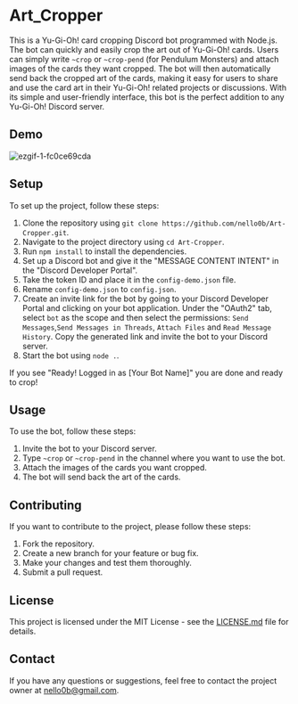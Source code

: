 # Art_Cropper

This is a Yu-Gi-Oh! card cropping Discord bot programmed with Node.js. The bot can quickly and easily crop the art out of Yu-Gi-Oh! cards. Users can simply write `~crop` or `~crop-pend` (for Pendulum Monsters) and attach images of the cards they want cropped. The bot will then automatically send back the cropped art of the cards, making it easy for users to share and use the card art in their Yu-Gi-Oh! related projects or discussions. With its simple and user-friendly interface, this bot is the perfect addition to any Yu-Gi-Oh! Discord server.

## Demo

![ezgif-1-fc0ce69cda](https://user-images.githubusercontent.com/72969087/232903628-11961666-d8cc-4df6-a759-857ba26b66cb.gif)

## Setup

To set up the project, follow these steps:

1. Clone the repository using `git clone https://github.com/nello0b/Art-Cropper.git`.
2. Navigate to the project directory using `cd Art-Cropper`.
3. Run `npm install` to install the dependencies.
4. Set up a Discord bot and give it the "MESSAGE CONTENT INTENT" in the "Discord Developer Portal".
5. Take the token ID and place it in the `config-demo.json` file.
6. Rename `config-demo.json` to `config.json`.
7. Create an invite link for the bot by going to your Discord Developer Portal and clicking on your bot application. Under the "OAuth2" tab, select `bot` as the scope and then select the permissions: `Send Messages`,`Send Messages in Threads`, `Attach Files` and `Read Message History`. Copy the generated link and invite the bot to your Discord server.
8. Start the bot using `node .`.

If you see "Ready! Logged in as [Your Bot Name]" you are done and ready to crop!

## Usage

To use the bot, follow these steps:

1. Invite the bot to your Discord server.
2. Type `~crop` or `~crop-pend` in the channel where you want to use the bot.
3. Attach the images of the cards you want cropped.
4. The bot will send back the art of the cards.

## Contributing

If you want to contribute to the project, please follow these steps:

1. Fork the repository.
2. Create a new branch for your feature or bug fix.
3. Make your changes and test them thoroughly.
4. Submit a pull request.

## License

This project is licensed under the MIT License - see the [LICENSE.md](LICENSE.md) file for details.

## Contact

If you have any questions or suggestions, feel free to contact the project owner at nello0b@gmail.com.
